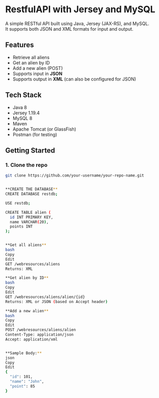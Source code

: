 # RestfulAPI with Jersey and MySQL

A simple RESTful API built using Java, Jersey (JAX-RS), and MySQL.  
It supports both JSON and XML formats for input and output.

## Features

- Retrieve all aliens
- Get an alien by ID
- Add a new alien (POST)
- Supports input in **JSON**
- Supports output in **XML** (can also be configured for JSON)

## Tech Stack

- Java 8
- Jersey 1.19.4
- MySQL 8
- Maven
- Apache Tomcat (or GlassFish)
- Postman (for testing)

## Getting Started

### 1. Clone the repo

```bash
git clone https://github.com/your-username/your-repo-name.git


**CREATE THE DATABASE**
CREATE DATABASE restdb;

USE restdb;

CREATE TABLE alien (
  id INT PRIMARY KEY,
  name VARCHAR(20),
  points INT
);


**Get all aliens**
bash
Copy
Edit
GET /webresources/aliens
Returns: XML

**Get alien by ID**
bash
Copy
Edit
GET /webresources/aliens/alien/{id}
Returns: XML or JSON (based on Accept header)

**Add a new alien**
bash
Copy
Edit
POST /webresources/aliens/alien
Content-Type: application/json
Accept: application/xml


**Sample Body:**
json
Copy
Edit
{
  "id": 101,
  "name": "John",
  "point": 85
}
